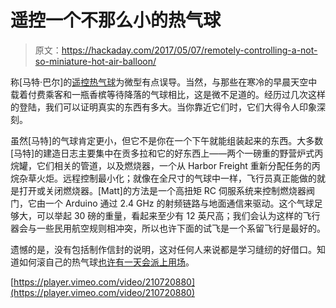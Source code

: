 # 遥控一个不那么小的热气球

> 原文：<https://hackaday.com/2017/05/07/remotely-controlling-a-not-so-miniature-hot-air-balloon/>

称[马特·巴尔]的[遥控热气球](https://hackaday.io/project/18086-wireless-hot-air-balloon)为微型有点误导。当然，与那些在寒冷的早晨天空中载着付费乘客和一瓶香槟等待降落的气球相比，这是微不足道的。经历过几次这样的登陆，我们可以证明真实的东西有多大。当你靠近它们时，它们大得令人印象深刻。

虽然[马特]的气球肯定更小，但它不是你在一个下午就能组装起来的东西。大多数[马特]的建造日志主要集中在贡多拉和它的好东西上——两个一磅重的野营炉式丙烷罐，它们相关的管道，以及燃烧器，一个从 Harbor Freight 重新分配任务的丙烷杂草火炬。远程控制最小化；就像在全尺寸的气球中一样，飞行员真正能做的就是打开或关闭燃烧器。[Matt]的方法是一个高扭矩 RC 伺服系统来控制燃烧器阀门，它由一个 Arduino 通过 2.4 GHz 的射频链路与地面通信来驱动。这个气球足够大，可以举起 30 磅的重量，看起来至少有 12 英尺高；我们会认为这样的飞行器会与一些民用航空规则相冲突，所以也许下面的试飞是一个系留飞行是最好的。

遗憾的是，没有包括制作信封的说明，这对任何人来说都是学习缝纫的好借口。知道如何滚自己的热气球[也许有一天会派上用场](http://hackaday.com/2014/02/02/hacking-an-escape-from-east-germany/)。

[https://player.vimeo.com/video/210720880](https://player.vimeo.com/video/210720880)